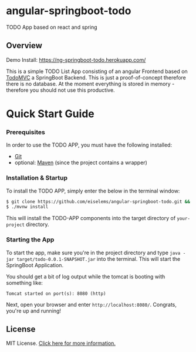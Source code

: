 # angular-springboot-todo
TODO App based on react and spring

## Overview

Demo Install: https://ng-springboot-todo.herokuapp.com/

This is a simple TODO List App consisting of an angular Frontend based on [TodoMVC](https://github.com/tastejs/todomvc/tree/master/examples/angularjs) a SpringBoot Backend.
This is just a proof-of-concept therefore there is no database. At the moment everything is stored in memory - therefore you should not use this productive.


# Quick Start Guide

### Prerequisites

In order to use the TODO APP, you must have the following installed:

- [Git](https://git-scm.com/)
- optional: [Maven](https://maven.apache.org/) (since the project contains a wrapper)

### Installation & Startup

To install the TODO APP, simply enter the below in the terminal window:

```bash
$ git clone https://github.com/eiselems/angular-springboot-todo.git && cd angular-springboot-todo
$ ./mvnw install
```

This will install the TODO-APP components into the target directory of `your-project` directory.

### Starting the App

To start the app, make sure you're in the project directory and type `java -jar target/todo-0.0.1-SNAPSHOT.jar`
 into the terminal. This will start the SpringBoot Application.

You should get a bit of log output while the tomcat is booting with something like:

```
Tomcat started on port(s): 8080 (http)
```

Next, open your browser and enter `http://localhost:8080/`. Congrats, you're up and running!


## License

MIT License. [Click here for more information.](LICENSE.md)
